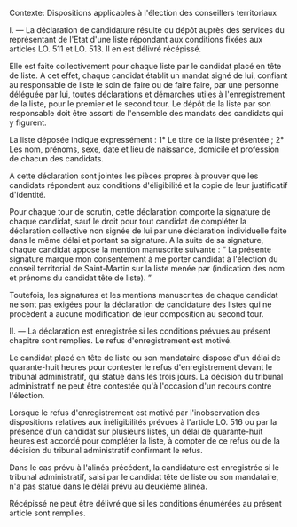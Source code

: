 Contexte: Dispositions applicables à l'élection des conseillers territoriaux

I. — La déclaration de candidature résulte du dépôt auprès des services du représentant de l'Etat d'une liste répondant aux conditions fixées aux articles LO. 511 et LO. 513. Il en est délivré récépissé.

Elle est faite collectivement pour chaque liste par le candidat placé en tête de liste. A cet effet, chaque candidat établit un mandat signé de lui, confiant au responsable de liste le soin de faire ou de faire faire, par une personne déléguée par lui, toutes déclarations et démarches utiles à l'enregistrement de la liste, pour le premier et le second tour. Le dépôt de la liste par son responsable doit être assorti de l'ensemble des mandats des candidats qui y figurent.

La liste déposée indique expressément : 1° Le titre de la liste présentée ; 2° Les nom, prénoms, sexe, date et lieu de naissance, domicile et profession de chacun des candidats.

A cette déclaration sont jointes les pièces propres à prouver que les candidats répondent aux conditions d'éligibilité et la copie de leur justificatif d'identité.

Pour chaque tour de scrutin, cette déclaration comporte la signature de chaque candidat, sauf le droit pour tout candidat de compléter la déclaration collective non signée de lui par une déclaration individuelle faite dans le même délai et portant sa signature. A la suite de sa signature, chaque candidat appose la mention manuscrite suivante : “ La présente signature marque mon consentement à me porter candidat à l'élection du conseil territorial de Saint-Martin sur la liste menée par (indication des nom et prénoms du candidat tête de liste). ”

Toutefois, les signatures et les mentions manuscrites de chaque candidat ne sont pas exigées pour la déclaration de candidature des listes qui ne procèdent à aucune modification de leur composition au second tour.

II. — La déclaration est enregistrée si les conditions prévues au présent chapitre sont remplies. Le refus d'enregistrement est motivé.

Le candidat placé en tête de liste ou son mandataire dispose d'un délai de quarante-huit heures pour contester le refus d'enregistrement devant le tribunal administratif, qui statue dans les trois jours. La décision du tribunal administratif ne peut être contestée qu'à l'occasion d'un recours contre l'élection.

Lorsque le refus d'enregistrement est motivé par l'inobservation des dispositions relatives aux inéligibilités prévues à l'article LO. 516 ou par la présence d'un candidat sur plusieurs listes, un délai de quarante-huit heures est accordé pour compléter la liste, à compter de ce refus ou de la décision du tribunal administratif confirmant le refus.

Dans le cas prévu à l'alinéa précédent, la candidature est enregistrée si le tribunal administratif, saisi par le candidat tête de liste ou son mandataire, n'a pas statué dans le délai prévu au deuxième alinéa.

Récépissé ne peut être délivré que si les conditions énumérées au présent article sont remplies.
